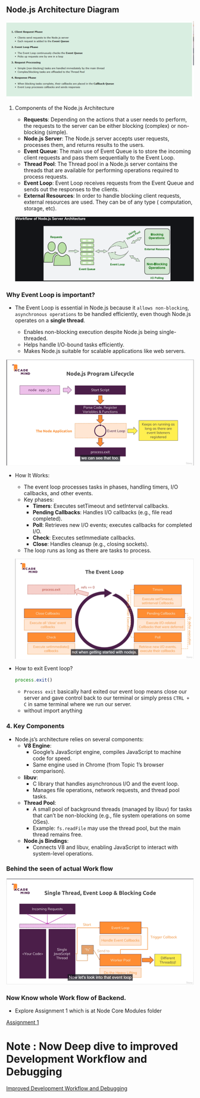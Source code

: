 
## Node.js Architecture Diagram
    
![Nodejs Architecture Diagram](./NodeJS%20Architecture%20Diagram.png)

1. Components of the Node.js Architecture
    - **Requests**: Depending on the actions that a user needs to perform, the requests to the server can be either blocking (complex) or non-blocking (simple).
    - **Node.js Server**: The Node.js server accepts user requests, processes them, and returns results to the users.
    - **Event Queue**: The main use of Event Queue is to store the incoming client requests and pass them sequentially to the Event Loop.
    - **Thread Pool**: The Thread pool in a Node.js server contains the threads that are available for performing operations required to process requests.
    - **Event Loop**: Event Loop receives requests from the Event Queue and sends out the responses to the clients.
    - **External Resources**: In order to handle blocking client requests, external resources are used. They can be of any type ( computation, storage, etc).


    ![Work Flow of NodeJS Server Architecture](./Workflow%20of%20NodeJS%20Server%20Architecture.png)

### Why Event Loop is important?

- The Event Loop is essential in Node.js because it `allows non-blocking`, `asynchronous operations` to be handled efficiently, even though Node.js operates on a **single thread**.

    - Enables non-blocking execution despite Node.js being single-threaded.
    - Helps handle I/O-bound tasks efficiently.
    - Makes Node.js suitable for scalable applications like web servers.

![Event Loop](./Event%20Loop.png)

- How It Works:
    - The event loop processes tasks in phases, handling timers, I/O callbacks, and other events.
    - Key phases:
        - **Timers**: Executes setTimeout and setInterval callbacks.
        - **Pending Callbacks**: Handles I/O callbacks (e.g., file read completed).
        - **Poll**: Retrieves new I/O events; executes callbacks for completed I/O.
        - **Check**: Executes setImmediate callbacks.
        - **Close**: Handles cleanup (e.g., closing sockets).
    - The loop runs as long as there are tasks to process.

    ![Event behind the Seen](./Event%20behind%20the%20seen.png)

- How to exit Event loop?
    ```js
    process.exit()
    ```
    - `Process exit` basically hard exited our event loop means close our server and gave control back to our terminal or simply press `CTRL + C` in same terminal where we run our server.
    - without import anything


### 4. Key Components
- Node.js’s architecture relies on several components:
    - **V8 Engine**:
        - Google’s JavaScript engine, compiles JavaScript to machine code for speed.
        - Same engine used in Chrome (from Topic 1’s browser comparison).
    - **libuv**:
        - C library that handles asynchronous I/O and the event loop.
        - Manages file operations, network requests, and thread pool tasks.
    - **Thread Pool**:
        - A small pool of background threads (managed by libuv) for tasks that can’t be non-blocking (e.g., file system operations on some OSes).
        - Example: `fs.readFile` may use the thread pool, but the main thread remains free.
    - **Node.js Bindings**:
        - Connects V8 and libuv, enabling JavaScript to interact with system-level operations.

### Behind the seen of actual Work flow

![Actual Work flow](./Actual%20Work%20flow.png)

### Now Know whole Work flow of Backend.
- Explore Assignment 1 which is at Node Core Modules folder

[Assignment 1](../Node%20Core%20Modules/practice%201/intro.md)


# Note : Now Deep dive to improved Development Workflow and Debugging

[Improved Development Workflow and Debugging](../ImprovedDevelopment/intro.md)